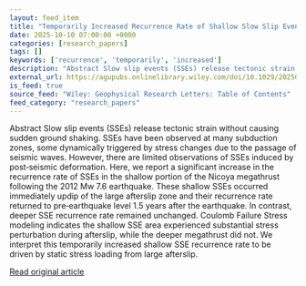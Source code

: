 ```yaml
---
layout: feed_item
title: "Temporarily Increased Recurrence Rate of Shallow Slow Slip Events Driven by Significant Afterslip Following the 2012 Mw 7.6 Nicoya Earthquake"
date: 2025-10-10 07:00:00 +0000
categories: [research_papers]
tags: []
keywords: ['recurrence', 'temporarily', 'increased']
description: "Abstract Slow slip events (SSEs) release tectonic strain without causing sudden ground shaking"
external_url: https://agupubs.onlinelibrary.wiley.com/doi/10.1029/2025GL116503?af=R
is_feed: true
source_feed: "Wiley: Geophysical Research Letters: Table of Contents"
feed_category: "research_papers"
---
```


Abstract Slow slip events (SSEs) release tectonic strain without causing sudden ground shaking. SSEs have been observed at many subduction zones, some dynamically triggered by stress changes due to the passage of seismic waves. However, there are limited observations of SSEs induced by post‐seismic deformation. Here, we report a significant increase in the recurrence rate of SSEs in the shallow portion of the Nicoya megathrust following the 2012 Mw 7.6 earthquake. These shallow SSEs occurred immediately updip of the large afterslip zone and their recurrence rate returned to pre‐earthquake level 1.5 years after the earthquake. In contrast, deeper SSE recurrence rate remained unchanged. Coulomb Failure Stress modeling indicates the shallow SSE area experienced substantial stress perturbation during afterslip, while the deeper megathrust did not. We interpret this temporarily increased shallow SSE recurrence rate to be driven by static stress loading from large afterslip.

[Read original article](https://agupubs.onlinelibrary.wiley.com/doi/10.1029/2025GL116503?af=R)
